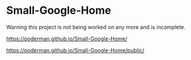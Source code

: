 # Small-Google-Home

<hr1>Warning this project is not being worked on any more and is incomplete.</hr1>

https://poderman.github.io/Small-Google-Home/

https://poderman.github.io/Small-Google-Home/public/



